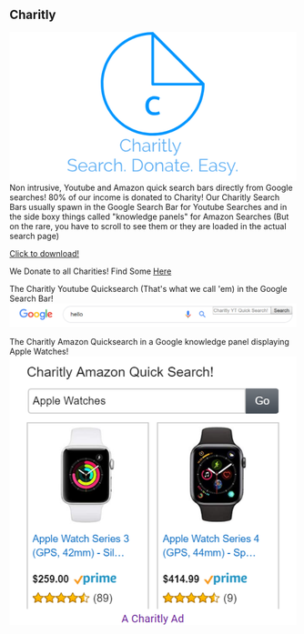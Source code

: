## Charitly
![image](LogoMakr_5qLGHf.png)
Non intrusive, Youtube and Amazon quick search bars directly from Google searches! 80% of our income is donated to Charity!
Our Charitly Search Bars usually spawn in the Google Search Bar for Youtube Searches and in the side boxy things called "knowledge panels" for Amazon Searches (But on the rare, you have to scroll to see them or they are loaded in the actual search page)

[Click to download!](https://chrome.google.com/webstore/detail/charitly/oajfolkiagalddkgaabkdealabfeiebp)

We Donate to all Charities! Find Some [Here](https://www.charitynavigator.org/)

The Charitly Youtube Quicksearch (That's what we call 'em) in the Google Search Bar!
![image1](ytsearch.PNG)

The Charitly Amazon Quicksearch in a Google knowledge panel displaying Apple Watches!
![image2](amazonqs.PNG)

